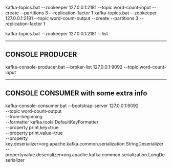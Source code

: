 kafka-topics.bat --zookeeper 127.0.0.1:2181 --topic word-count-input --create --partitions 3 --replication-factor 1
kafka-topics.bat --zookeeper 127.0.0.1:2181 --topic word-count-output --create --partitions 3 --replication-factor 1

kafka-topics.bat --zookeeper 127.0.0.1:2181 --list

-----------------------
CONSOLE PRODUCER
------------------------
kafka-console-producer.bat --broker-list 127.0.0.1:9092 --topic word-count-input

--------------------
CONSOLE CONSUMER with some extra info
--------------------
kafka-console-consumer.bat --bootstrap-server 127.0.0.1:9092 \
 --topic word-count-output \
--from-beginning \
--formatter kafka.tools.DefaultKeyFormatter \
--property print.key=true \
--property print.value=true \
--property key.deserializer=org.apache.kafka.common.serialization.StringDeserializer \
--propertyvalue.deserializer=org.apache.kafka.common.serialization.LongDeserializer
